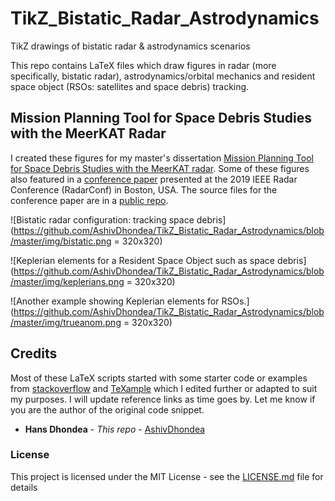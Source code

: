 # TikZ_Bistatic_Radar_Astrodynamics
TikZ drawings of bistatic radar &amp; astrodynamics scenarios

This repo contains LaTeX files which draw figures in radar (more specifically, bistatic radar), astrodynamics/orbital mechanics and resident space object (RSOs: satellites and space debris) tracking.

## Mission Planning Tool for Space Debris Studies with the MeerKAT Radar
I created these figures for my master's dissertation [Mission Planning Tool for Space Debris Studies with the MeerKAT radar](https://open.uct.ac.za/handle/11427/29617). Some of these figures also featured in a [conference paper](https://ieeexplore.ieee.org/document/8835735) presented at the 2019 IEEE Radar Conference (RadarConf) in Boston, USA. The source files for the conference paper are in a [public repo](https://github.com/AshivDhondea/ashiv_2019_radar_conf).

![Bistatic radar configuration: tracking space debris](https://github.com/AshivDhondea/TikZ_Bistatic_Radar_Astrodynamics/blob/master/img/bistatic.png = 320x320)

![Keplerian elements for a Resident Space Object such as space debris](https://github.com/AshivDhondea/TikZ_Bistatic_Radar_Astrodynamics/blob/master/img/keplerians.png = 320x320)

![Another example showing Keplerian elements for RSOs.](https://github.com/AshivDhondea/TikZ_Bistatic_Radar_Astrodynamics/blob/master/img/trueanom.png = 320x320)

## Credits
Most of these LaTeX scripts started with some starter code or examples from [stackoverflow](https://stackoverflow.com/questions/tagged/tikz) and [TeXample](http://www.texample.net/) which I edited further or adapted to suit my purposes. I will update reference links as time goes by. Let me know if you are the author of the original code snippet.

* **Hans Dhondea** - *This repo* - [AshivDhondea](https://github.com/AshivDhondea)

### License

This project is licensed under the MIT License - see the [LICENSE.md](https://github.com/AshivDhondea/TikZ_Bistatic_Radar_Astrodynamics/blob/master/LICENSE) file for details

